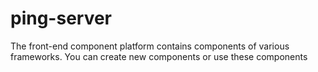 # ping-server
The front-end component platform contains components of various frameworks. You can create new components or use these components
